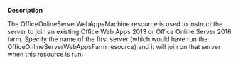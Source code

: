 **Description**

The OfficeOnlineServerWebAppsMachine resource is used to instruct the server to join
an existing Office Web Apps 2013 or Office Online Server 2016 farm. Specify the name
of the first server (which would have run the OfficeOnlineServerWebAppsFarm resource)
and it will join on that server when this resource is run.
